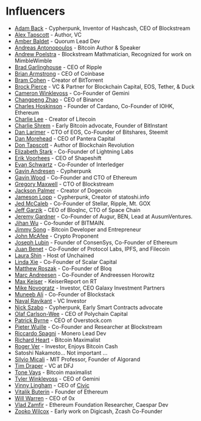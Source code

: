 # Influencers
* [Adam Back](https://twitter.com/adam3us) - Cypherpunk, Inventor of Hashcash, CEO of Blockstream
* [Alex Tapscott](https://twitter.com/alextapscott?ref_src=twsrc%5Egoogle%7Ctwcamp%5Eserp%7Ctwgr%5Eauthor) - Author, VC
* [Amber Baldet](https://twitter.com/AmberBaldet?ref_src=twsrc%5Egoogle%7Ctwcamp%5Eserp%7Ctwgr%5Eauthor) - Quorum Lead Dev
* [Andreas Antonopoulos](https://twitter.com/aantonop?ref_src=twsrc%5Egoogle%7Ctwcamp%5Eserp%7Ctwgr%5Eauthor) - Bitcoin Author & Speaker 
* [Andrew Poelstra](https://www.weusecoins.com/andrew-poelstra/) - Blockstream Mathmatician, Recognized for work on MimbleWimble
* [Brad Garlinghouse](https://twitter.com/bgarlinghouse) - CEO of Ripple
* [Brian Armstrong](https://twitter.com/brian_armstrong?ref_src=twsrc%5Egoogle%7Ctwcamp%5Eserp%7Ctwgr%5Eauthor) - CEO of Coinbase
* [Bram Cohen](https://twitter.com/bramcohen?ref_src=twsrc%5Egoogle%7Ctwcamp%5Eserp%7Ctwgr%5Eauthor) - Creator of BitTorrent
* [Brock Pierce](https://twitter.com/brockpierce) - VC & Partner for Blockchain Capital, EOS, Tether, & Duck
* [Cameron Winklevoss](https://twitter.com/winklevoss?lang=en) - Co-Founder of Gemini
* [Changpeng Zhao](https://twitter.com/cz_binance?lang=en) - CEO of Binance
* [Charles Hoskinson](https://twitter.com/IOHK_Charles?lang=en) - Founder of Cardano, Co-Founder of IOHK, Ethereum
* [Charlie Lee](https://twitter.com/SatoshiLite) - Creator of Litecoin
* [Charlie Shrem](https://twitter.com/CharlieShrem) - Early Bitcoin advocate, Founder of BitInstant
* [Dan Larimer](https://twitter.com/DanLarimer) - CTO of EOS, Co-Founder of Bitshares, Steemit
* [Dan Morehead](https://twitter.com/dan_pantera) - CEO of Pantera Capital
* [Don Tapscott](https://twitter.com/dtapscott) - Author of Blockchain Revolution
* [Elizabeth Stark](https://twitter.com/starkness) - Co-Founder of Lightning Labs
* [Erik Voorhees](https://twitter.com/erik_vorhees) - CEO of Shapeshift
* [Evan Schwartz](https://twitter.com/_emschwartz?lang=en) - Co-Founder of Interledger
* [Gavin Andresen](https://twitter.com/gavinandresen?lang=en) - Cypherpunk
* [Gavin Wood](https://twitter.com/gavofyork?lang=en) - Co-Founder and CTO of Ethereum
* [Gregory Maxwell](https://www.weusecoins.com/gregory-maxwell-bitcoin-expert/) - CTO of Blockstream 
* [Jackson Palmer](https://twitter.com/ummjackson) - Creator of Dogecoin
* [Jameson Lopp](https://twitter.com/lopp?ref_src=twsrc%5Egoogle%7Ctwcamp%5Eserp%7Ctwgr%5Eauthor) - Cypherpunk, Creator of statoshi.info 
* [Jed McCaleb](https://twitter.com/JedMcCaleb) - Co-Founder of Stellar, Ripple, Mt. GOX 
* [Jeff Garzik](https://twitter.com/jgarzik?lang=en) - CEO of BloqInc, CTO of Space Chain
* [Jeremy Gardner](https://twitter.com/Disruptepreneur) - Co-Founder of Augur, BEN, Lead at AusumVentures.
* [Jihan Wu](https://twitter.com/JihanWu?ref_src=twsrc%5Egoogle%7Ctwcamp%5Eserp%7Ctwgr%5Eauthor) - Co-founder of BITMAIN.
* [Jimmy Song](https://twitter.com/jimmysong) - Bitcoin Developer and Entrepreneur
* [John McAfee](https://twitter.com/officialmcafee) - Crypto Proponent
* [Joseph Lubin](https://twitter.com/ethereumJoseph) - Founder of ConsenSys, Co-Founder of Ethereum
* [Juan Benet](https://twitter.com/juanbenet) - Co-Founder of Protocol Labs, IPFS, and Filecoin
* [Laura Shin](https://twitter.com/laurashin?lang=en) - Host of Unchained
* [Linda Xie](https://twitter.com/ljxie?lang=en) - Co-Founder of Scalar Capital
* [Matthew Roszak](https://twitter.com/MatthewRoszak?lang=en) - Co-Founder of Bloq
* [Marc Andreesen](https://twitter.com/pmarca?lang=en) - Co-Founder of Andreessen Horowitz
* [Max Keiser](https://twitter.com/maxkeiser?lang=en) - KeiserReport on RT
* [Mike Novogratz](https://twitter.com/novogratz?lang=en) - Investor, CEO Galaxy Investment Partners
* [Muneeb Ali](https://twitter.com/muneeb?lang=en)  - Co-Founder of Blockstack
* [Naval Ravikant](https://twitter.com/naval?lang=en) - VC Investor
* [Nick Szabo](https://twitter.com/NickSzabo4?lang=en) - Cypherpunk, Early Smart Contracts advocate
* [Olaf Carlson-Wee](https://twitter.com/polychaincap?lang=en) - CEO of Polychain Capital
* [Patrick Byrne](https://twitter.com/OverstockCEO?lang=en) - CEO of Overstock.com
* [Pieter Wuille](https://twitter.com/pwuille?lang=en) - Co-Founder and Researcher at Blockstream
* [Riccardo Spagni](https://twitter.com/fluffypony?lang=en) - Monero Lead Dev
* [Richard Heart](https://twitter.com/RichardHeartWin?lang=en) - Bitcoin Maximalist
* [Roger Ver](https://twitter.com/rogerkver?lang=en) - Investor, Enjoys Bitcoin Cash
* Satoshi Nakamoto... Not important ... 
* [Silvio Micali](https://people.csail.mit.edu/silvio/) - MIT Professor, Founder of Algorand
* [Tim Draper](https://twitter.com/TimDraper) - VC at DFJ
* [Tone Vays](https://twitter.com/ToneVays?lang=en) - Bitcoin maximalist
* [Tyler Winklevoss](https://twitter.com/tylerwinklevoss?lang=en) - CEO of Gemini
* [Vinny Lingham](https://twitter.com/VinnyLingham?lang=en) - CEO of [Civic](https://www.civic.com/)
* [Vitalik Buterin](https://twitter.com/VitalikButerin?lang=en) - Founder of Ethereum
* [Will Warren](https://twitter.com/willwarren89?lang=en) - CEO of 0x
* [Vlad Zamfir](https://twitter.com/VladZamfir?ref_src=twsrc%5Egoogle%7Ctwcamp%5Eserp%7Ctwgr%5Eauthor) - Ethereum Foundation Researcher, Caespar Dev
* [Zooko Wilcox](https://twitter.com/zooko?ref_src=twsrc%5Egoogle%7Ctwcamp%5Eserp%7Ctwgr%5Eauthor) - Early work on Digicash, Zcash Co-Founder
